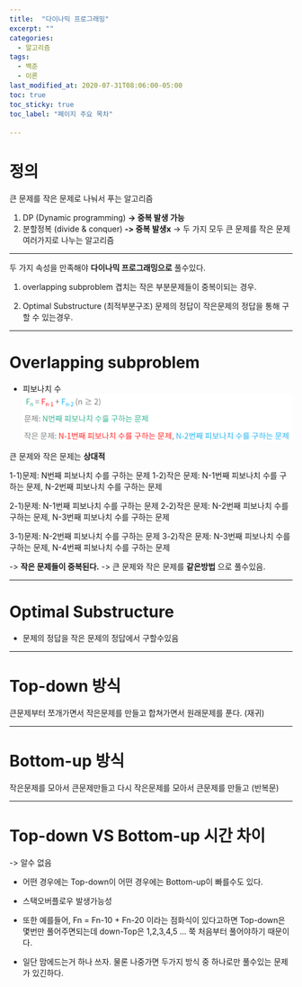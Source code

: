 ```yaml
---
title:  "다이나믹 프로그래밍"
excerpt: ""
categories:
  - 알고리즘
tags:
  - 백준
  - 이론
last_modified_at: 2020-07-31T08:06:00-05:00
toc: true
toc_sticky: true
toc_label: "페이지 주요 목차"

---
```


# 정의
큰 문제를 작은 문제로 나눠서 푸는 알고리즘


1. DP (Dynamic programming)   **-> 중복 발생 가능**
2. 분할정복 (divide & conquer) **-> 중복 발생x**
-> 두 가지 모두 큰 문제를 작은 문제 여러가지로 나누는 알고리즘

---

두 가지 속성을 만족해야 **다이나믹 프로그래밍으로** 풀수있다.

1. overlapping subproblem
겹치는 작은 부분문제들이 중복이되는 경우.

2. Optimal Substructure (최적부분구조)
문제의 정답이 작은문제의 정답을 통해 구할 수 있는경우.


---
# Overlapping subproblem

- 피보나치 수
![fib1](/images/2020/08/fib1.png)

큰 문제와 작은 문제는 **상대적**

1-1)문제: N번째 피보나치 수를 구하는 문제
1-2)작은 문제: N-1번째 피보나치 수를 구하는 문제, N-2번째 피보나치 수를 구하는 문제

2-1)문제: N-1번째 피보나치 수를 구하는 문제
2-2)작은 문제: N-2번째 피보나치 수를 구하는 문제, N-3번째 피보나치 수를 구하는 문제

3-1)문제: N-2번째 피보나치 수를 구하는 문제
3-2)작은 문제: N-3번째 피보나치 수를 구하는 문제, N-4번째 피보나치 수를 구하는 문제

-> **작은 문제들이 중복된다.**
-> 큰 문제와 작은 문제를 **같은방법** 으로 풀수있음.

---
# Optimal Substructure
- 문제의 정답을 작은 문제의 정답에서 구할수있음
---
# Top-down 방식
큰문제부터 쪼개가면서 작은문제를 만들고 합쳐가면서 원래문제를 푼다. (재귀)

---
# Bottom-up 방식
작은문제를 모아서 큰문제만들고 다시 작은문제를 모아서 큰문제를 만들고 (반복문)

---
# Top-down VS Bottom-up 시간 차이
-> 알수 없음

- 어떤 경우에는 Top-down이
어떤 경우에는 Bottom-up이 빠를수도 있다.

- 스택오버플로우 발생가능성
- 또한 예를들어,
Fn = Fn-10 + Fn-20 이라는 점화식이 있다고하면
Top-down은 몇번만 풀어주면되는데
down-Top은 1,2,3,4,5 ... 쭉 처음부터 풀어야하기 때문이다.
- 일단 맘에드는거 하나 쓰자. 물론 나중가면 두가지 방식 중 하나로만 풀수있는 문제가 있긴하다.
